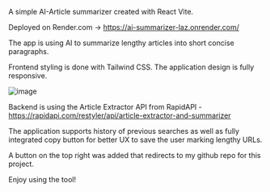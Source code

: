A simple AI-Article summarizer created with React Vite. 

Deployed on Render.com -> https://ai-summarizer-laz.onrender.com/

The app is using AI to summarize lengthy articles into short concise paragraphs. 

Frontend styling is done with Tailwind CSS. The application design is fully responsive. 

![image](https://github.com/LazarGerasimov/AI-Article-Summarizer/assets/99253584/12958512-991b-4864-84f7-53a97ee2e1af)

Backend is using the Article Extractor API from RapidAPI - https://rapidapi.com/restyler/api/article-extractor-and-summarizer

The application supports history of previous searches as well as fully integrated copy button for better UX to save the user marking lengthy URLs. 

A button on the top right was added that redirects to my github repo for this project. 

Enjoy using the tool!




